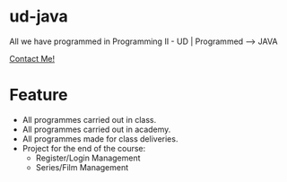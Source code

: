 # ud-java

All we have programmed in Programming II - UD | Programmed --> JAVA

[Contact Me!](https://zjson.dev/contact)

# Feature

- All programmes carried out in class.
- All programmes carried out in academy.
- All programmes made for class deliveries.
- Project for the end of the course:
  - Register/Login Management
  - Series/Film Management